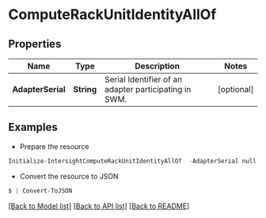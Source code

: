 # ComputeRackUnitIdentityAllOf
## Properties

Name | Type | Description | Notes
------------ | ------------- | ------------- | -------------
**AdapterSerial** | **String** | Serial Identifier of an adapter participating in SWM. | [optional] 

## Examples

- Prepare the resource
```powershell
Initialize-IntersightComputeRackUnitIdentityAllOf  -AdapterSerial null
```

- Convert the resource to JSON
```powershell
$ | Convert-ToJSON
```

[[Back to Model list]](../README.md#documentation-for-models) [[Back to API list]](../README.md#documentation-for-api-endpoints) [[Back to README]](../README.md)

